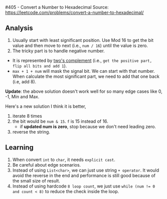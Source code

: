#405 - Convert a Number to Hexadecimal
Source: https://leetcode.com/problems/convert-a-number-to-hexadecimal/

## Analysis
1. Usually start with least significant position. Use Mod 16 to get the bit value and then move to next (i.e., `num / 16`) until the value is zero.
2. The tricky part is to handle negative number. 
* It is represented by [two's complement](https://en.wikipedia.org/wiki/Two%27s_complement) (i.e., `get the positive part, flip all bits and add 1`).
* `max + 1 + num` will mask the signal bit. We can start with that number. When calculate the most significant part, we need to add that one back (i.e, add 8).

**Update**: the above solution doesn't work well for so many edge cases like 0, -1, Min and Max.

Here's a new solution I think it is better,
1. iterate 8 times
2. the bit would be `num & 15`. `f` is 15 instead of 16.
	* if **updated num is zero**, stop because we don't need leading zero.
3. reverse the string.

## Learning
1. When convert `int` to `char`,  it needs `explicit cast`.
2. Be careful about edge scenarios.
3. Instead of using `List<char>`, we can just use string `+ operator`. It would avoid the reverse in the end and performance is still good because of the small size of result.
4. Instead of using hardcode `8 loop count`, we just use `while (num != 0 and count < 8)` to reduce the check inside the loop.
